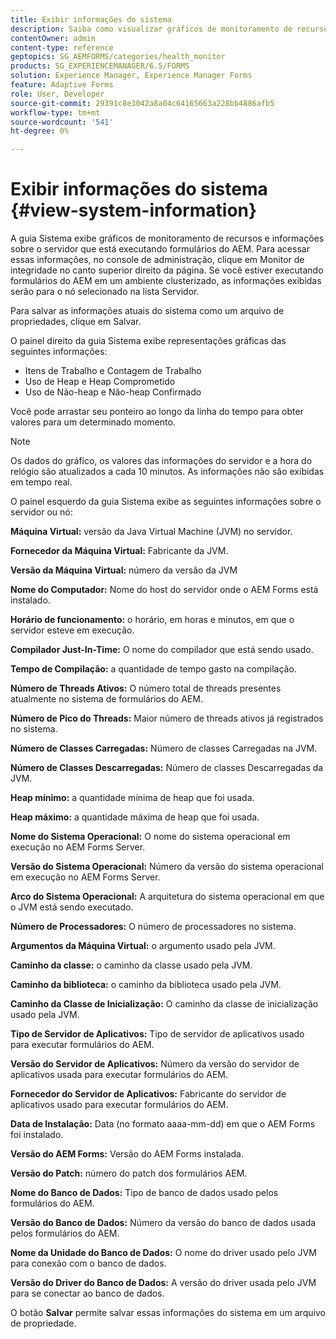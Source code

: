 ```yaml
---
title: Exibir informações do sistema
description: Saiba como visualizar gráficos de monitoramento de recursos e informações sobre o servidor que está executando formulários do AEM.
contentOwner: admin
content-type: reference
geptopics: SG_AEMFORMS/categories/health_monitor
products: SG_EXPERIENCEMANAGER/6.5/FORMS
solution: Experience Manager, Experience Manager Forms
feature: Adaptive Forms
role: User, Developer
source-git-commit: 29391c8e3042a8a04c64165663a228bb4886afb5
workflow-type: tm+mt
source-wordcount: '541'
ht-degree: 0%

---
```


# Exibir informações do sistema {#view-system-information}

A guia Sistema exibe gráficos de monitoramento de recursos e informações sobre o servidor que está executando formulários do AEM. Para acessar essas informações, no console de administração, clique em Monitor de integridade no canto superior direito da página. Se você estiver executando formulários do AEM em um ambiente clusterizado, as informações exibidas serão para o nó selecionado na lista Servidor.

Para salvar as informações atuais do sistema como um arquivo de propriedades, clique em Salvar.

O painel direito da guia Sistema exibe representações gráficas das seguintes informações:

* Itens de Trabalho e Contagem de Trabalho
* Uso de Heap e Heap Comprometido
* Uso de Não-heap e Não-heap Confirmado

Você pode arrastar seu ponteiro ao longo da linha do tempo para obter valores para um determinado momento.

>[!NOTE]
>
>Os dados do gráfico, os valores das informações do servidor e a hora do relógio são atualizados a cada 10 minutos. As informações não são exibidas em tempo real.

O painel esquerdo da guia Sistema exibe as seguintes informações sobre o servidor ou nó:

**Máquina Virtual:** versão da Java Virtual Machine (JVM) no servidor.

**Fornecedor da Máquina Virtual:** Fabricante da JVM.

**Versão da Máquina Virtual:** número da versão da JVM

**Nome do Computador:** Nome do host do servidor onde o AEM Forms está instalado.

**Horário de funcionamento:** o horário, em horas e minutos, em que o servidor esteve em execução.

**Compilador Just-In-Time:** O nome do compilador que está sendo usado.

**Tempo de Compilação:** a quantidade de tempo gasto na compilação.

**Número de Threads Ativos:** O número total de threads presentes atualmente no sistema de formulários do AEM.

**Número de Pico do Threads:** Maior número de threads ativos já registrados no sistema.

**Número de Classes Carregadas:** Número de classes Carregadas na JVM.

**Número de Classes Descarregadas:** Número de classes Descarregadas da JVM.

**Heap mínimo:** a quantidade mínima de heap que foi usada.

**Heap máximo:** a quantidade máxima de heap que foi usada.

**Nome do Sistema Operacional:** O nome do sistema operacional em execução no AEM Forms Server.

**Versão do Sistema Operacional:** Número da versão do sistema operacional em execução no AEM Forms Server.

**Arco do Sistema Operacional:** A arquitetura do sistema operacional em que o JVM está sendo executado.

**Número de Processadores:** O número de processadores no sistema.

**Argumentos da Máquina Virtual:** o argumento usado pela JVM.

**Caminho da classe:** o caminho da classe usado pela JVM.

**Caminho da biblioteca:** o caminho da biblioteca usado pela JVM.

**Caminho da Classe de Inicialização:** O caminho da classe de inicialização usado pela JVM.

**Tipo de Servidor de Aplicativos:** Tipo de servidor de aplicativos usado para executar formulários do AEM.

**Versão do Servidor de Aplicativos:** Número da versão do servidor de aplicativos usada para executar formulários do AEM.

**Fornecedor do Servidor de Aplicativos:** Fabricante do servidor de aplicativos usado para executar formulários do AEM.

**Data de Instalação:** Data (no formato aaaa-mm-dd) em que o AEM Forms foi instalado.

**Versão do AEM Forms:** Versão do AEM Forms instalada.

**Versão do Patch:** número do patch dos formulários AEM.

**Nome do Banco de Dados:** Tipo de banco de dados usado pelos formulários do AEM.

**Versão do Banco de Dados:** Número da versão do banco de dados usada pelos formulários do AEM.

**Nome da Unidade do Banco de Dados:** O nome do driver usado pelo JVM para conexão com o banco de dados.

**Versão do Driver do Banco de Dados:** A versão do driver usada pelo JVM para se conectar ao banco de dados.

O botão **Salvar** permite salvar essas informações do sistema em um arquivo de propriedade.
